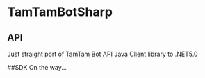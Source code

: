# TamTamBotSharp

## API
Just straight port of [TamTam Bot API Java Client](https://github.com/tamtam-chat/tamtam-bot-api) library to .NET5.0 

##SDK
On the way...
